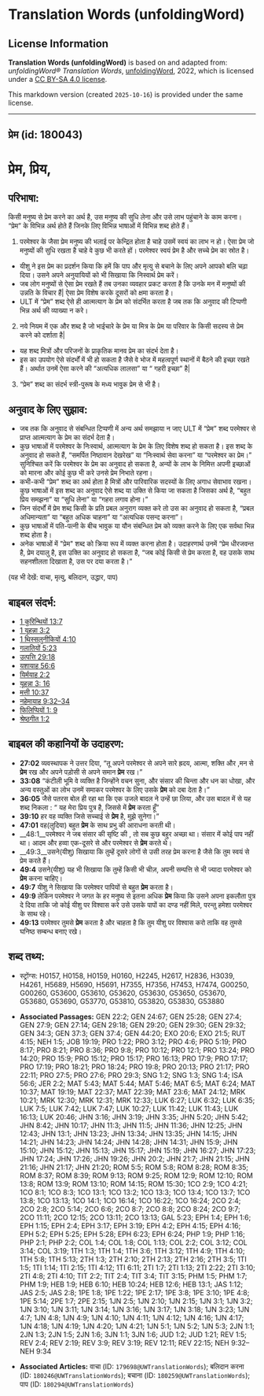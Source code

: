 # Translation Words (unfoldingWord)

## License Information

**Translation Words (unfoldingWord)** is based on and adapted from: _unfoldingWord® Translation Words_, [unfoldingWord](https://unfoldingword.org/utw), 2022, which is licensed under a [CC BY-SA 4.0 license](https://creativecommons.org/licenses/by-sa/4.0/legalcode.en).

This markdown version (created `2025-10-16`) is provided under the same license.



--------------------------------

## प्रेम (id: 180043)

प्रेम, प्रिय,
=============

परिभाषा:
--------

किसी मनुष्य से प्रेम करने का अर्थ है, उस मनुष्य की सुधि लेना और उसे लाभ पहुंचाने के काम करना। “प्रेम” के विभिन्न अर्थ होते हैं जिनके लिए विभिन्न भाषाओं में विभिन्न शब्द होते हैं।

1. परमेश्वर के जैसा प्रेम मनुष्य की भलाई पर केन्द्रित होता है चाहे उसमें स्वयं का लाभ न हो। ऐसा प्रेम जो मनुष्यों की सुधि रखता है चाहे वे कुछ भी करते हों। परमेश्वर स्वयं प्रेम है और सच्चे प्रेम का स्रोत है।

* यीशु ने इस प्रेम का प्रदर्शन किया कि हमें कि पाप और मृत्यु से बचाने के लिए अपने आपको बलि चढ़ा दिया। उसने अपने अनुयायियों को भी सिखाया कि निस्वार्थ प्रेम करें।
* जब लोग मनुष्यों से ऐसा प्रेम रखते हैं तब उनका व्यवहार प्रकट करता है कि उनके मन में मनुष्यों की उन्नति के विचार हैं\| ऐसा प्रेम विशेष करके दूसरों को क्षमा करता है।
* ULT में “प्रेम” शब्द ऐसे ही आत्मत्याग के प्रेम को संदर्भित करता है जब तक कि अनुवाद की टिप्पणी भिन्न अर्थ की व्याख्या न करे।

2. नये नियम में एक और शब्द है जो भाईचारे के प्रेम या मित्र के प्रेम या परिवार के किसी सदस्य से प्रेम करने को दर्शाता है\|

* यह शब्द मित्रों और परिजनों के प्राकृतिक मानव प्रेम का संदर्भ देता है।
* इस का उपयोग ऐसे संदर्भों में भी हो सकता है जैसे वे भोज में महत्वपूर्ण स्थानों में बैठने की इच्छा रखते हैं। अर्थात उनमें ऐसा करने की “अत्यधिक लालसा” या “ गहरी इच्छा” है\|

3. “प्रेम” शब्द का संदर्भ स्त्री\-पुरूष के मध्य भावुक प्रेम से भी है।

अनुवाद के लिए सुझाव:
--------------------

* जब तक कि अनुवाद से संबन्धित टिप्पणी में अन्य अर्थ समझाया न जाए ULT में “प्रेम” शब्द परमेश्वर से प्राप्त आत्मत्याग के प्रेम का संदर्भ देता है।
* कुछ भाषाओं में परमेश्वर के निःस्वार्थ, आत्मत्याग के प्रेम के लिए विशेष शब्द हो सकता है। इस शब्द के अनुवाद हो सकते हैं, “समर्पित निष्ठावान देखरेख” या “निःस्वार्थ सेवा करना” या “परमेश्वर का प्रेम।” सुनिश्चित करें कि परमेश्वर के प्रेम का अनुवाद हो सकता है, अन्यों के लाभ के निमित्त अपनी इच्छाओं को मारना और कोई कुछ भी करे उनसे प्रेम निभाते रहना।
* कभी\-कभी “प्रेम” शब्द का अर्थ होता है मित्रों और पारिवारिक सदस्यों के लिए अगाध सेवाभाव रखना। कुछ भाषाओं में इस शब्द का अनुवाद ऐसे शब्द या उक्ति से किया जा सकता है जिसका अर्थ है, “बहुत प्रिय समझना” या “सुधि लेना” या “गहरा लगाव होना।”
* जिन संदर्भों में प्रेम शब्द किसी के प्रति प्रबल अनुराग व्यक्त करे तो उस का अनुवाद हो सकता है, “प्रबल अधिमान्यता” या “बहुत अधिक चाहना” या “अत्यधिक पसन्द करना”।
* कुछ भाषाओं में पति\-पत्नी के बीच भावुक या यौन संबन्धित प्रेम को व्यक्त करने के लिए एक सर्वथा भिन्न शब्द होता है।
* अनेक भाषाओं में "प्रेम" शब्द को क्रिया रूप में व्यक्त करना होता है। उदाहरणार्थ उनमें “प्रेम धीरजवन्त है, प्रेम दयालु है, इस उक्ति का अनुवाद हो सकता है, “जब कोई किसी से प्रेम करता है, वह उसके साथ सहनशीलता दिखाता है, उस पर दया करता है।”

(यह भी देखें: वाचा, मृत्यु, बलिदान, उद्धार, पाप)

बाइबल संदर्भ:
-------------

* [1 कुरिन्थियों 13:7](https://ref.ly/1Cor0:0)
* [1 यूहन्ना 3:2](https://ref.ly/1John0:0)
* [1 थिस्सलुनीकियों 4:10](https://ref.ly/1Thess0:0)
* [गलातियों 5:23](https://ref.ly/Gal5:23)
* [उत्पत्ति 29:18](https://ref.ly/Gen29:18)
* [यशायाह 56:6](https://ref.ly/Isa56:6)
* [यिर्मयाह 2:2](https://ref.ly/Jer2:2)
* [यूहन्ना 3: 16](https://ref.ly/John3:0)
* [मत्ती 10:37](https://ref.ly/Matt10:37)
* [नहेमायाह 9:32–34](https://ref.ly/Neh9:32-Neh9:34)
* [फिलिप्पियों 1: 9](https://ref.ly/Phil1:0)
* [श्रेष्ठगीत 1:2](https://ref.ly/Song1:2)

बाइबल की कहानियों के उदाहरण:
----------------------------

* **27:02** व्यवस्थापक ने उत्तर दिया, “तू अपने परमेश्वर से अपने सारे ह्रदय, आत्मा, शक्ति और ,मन से **प्रेम** रख और अपने पड़ोसी से अपने समान **प्रेम** रख।”
* **33:08** “कंटीली भूमि वे व्यक्ति है जिन्होंने वचन सुना, और संसार की चिन्ता और धन का धोखा, और अन्य वस्तुओं का लोभ उनमें समाकर परमेश्वर के लिए उसके **प्रेम** को दबा देता है।”
* **36:05** जैसे पतरस बोल ही रहा था कि एक उजले बादल ने उन्हें छा लिया, और उस बादल में से यह शब्द निकला : “ यह मेरा प्रिय पुत्र है, जिससे में **प्रेम** करता हूँ”
* **39:10** हर वह व्यक्ति जिसे सच्चाई से **प्रेम** है, मुझे सुनेगा।”
* **47:01** वह(लुदिया) बहुत **प्रेम** के साथ प्रभु की आराधना करती थी।
* \_\_48:1\_\_परमेश्वर ने जब संसार की सृष्टि की , तो सब कुछ बहुर अच्छा था। संसार में कोई पाप नहीं था। आदम और हव्वा एक\-दूसरे से और परमेश्वर से **प्रेम** करते थे।
* \_\_49:3\_\_उसने(यीशु) सिखाया कि तुम्हें दूसरे लोगों से उसी तरह प्रेम करना है जैसे कि तुम स्वयं से प्रेम करते हैं।
* **49:4** उसने(यीशु) यह भी सिखाया कि तुम्हें किसी भी चीज़, अपनी सम्पत्ति से भी ज्यादा परमेश्वर को **प्रेम** करना चाहिए।
* **49:7** यीशु ने सिखाया कि परमेश्वर पापियों से बहुत **प्रेम** करता है।
* **49:9** लेकिन परमेश्वर ने जगत के हर मनुष्य से इतना अधिक **प्रेम** किया कि उसने अपना इकलौता पुत्र दे दिया ताकि जो कोई यीशु पर विश्वास करे उसे उसके पापों का दण्ड नहीं मिले, परन्तु हमेशा परमेश्वर के साथ रहे।
* **49:13** परमेश्वर तुमसे **प्रेम** करता है और चाहता है कि तुम यीशु पर विश्वास करो ताकि वह तुमसे घनिष्ठ सम्बन्ध बनाए रखे।

शब्द तथ्य:
----------

* स्ट्रोंग्स: H0157, H0158, H0159, H0160, H2245, H2617, H2836, H3039, H4261, H5689, H5690, H5691, H7355, H7356, H7453, H7474, G00250, G00260, G53600, G53610, G53620, G53630, G53650, G53670, G53680, G53690, G53770, G53810, G53820, G53830, G53880

* **Associated Passages:** GEN 22:2; GEN 24:67; GEN 25:28; GEN 27:4; GEN 27:9; GEN 27:14; GEN 29:18; GEN 29:20; GEN 29:30; GEN 29:32; GEN 34:3; GEN 37:3; GEN 37:4; GEN 44:20; EXO 20:6; EXO 21:5; RUT 4:15; NEH 1:5; JOB 19:19; PRO 1:22; PRO 3:12; PRO 4:6; PRO 5:19; PRO 8:17; PRO 8:21; PRO 8:36; PRO 9:8; PRO 10:12; PRO 12:1; PRO 13:24; PRO 14:20; PRO 15:9; PRO 15:12; PRO 15:17; PRO 16:13; PRO 17:9; PRO 17:17; PRO 17:19; PRO 18:21; PRO 18:24; PRO 19:8; PRO 20:13; PRO 21:17; PRO 22:11; PRO 27:5; PRO 27:6; PRO 29:3; SNG 1:2; SNG 1:3; SNG 1:4; ISA 56:6; JER 2:2; MAT 5:43; MAT 5:44; MAT 5:46; MAT 6:5; MAT 6:24; MAT 10:37; MAT 19:19; MAT 22:37; MAT 22:39; MAT 23:6; MAT 24:12; MRK 10:21; MRK 12:30; MRK 12:31; MRK 12:33; LUK 6:27; LUK 6:32; LUK 6:35; LUK 7:5; LUK 7:42; LUK 7:47; LUK 10:27; LUK 11:42; LUK 11:43; LUK 16:13; LUK 20:46; JHN 3:16; JHN 3:19; JHN 3:35; JHN 5:20; JHN 5:42; JHN 8:42; JHN 10:17; JHN 11:3; JHN 11:5; JHN 11:36; JHN 12:25; JHN 12:43; JHN 13:1; JHN 13:23; JHN 13:34; JHN 13:35; JHN 14:15; JHN 14:21; JHN 14:23; JHN 14:24; JHN 14:28; JHN 14:31; JHN 15:9; JHN 15:10; JHN 15:12; JHN 15:13; JHN 15:17; JHN 15:19; JHN 16:27; JHN 17:23; JHN 17:24; JHN 17:26; JHN 19:26; JHN 20:2; JHN 21:7; JHN 21:15; JHN 21:16; JHN 21:17; JHN 21:20; ROM 5:5; ROM 5:8; ROM 8:28; ROM 8:35; ROM 8:37; ROM 8:39; ROM 9:13; ROM 9:25; ROM 12:9; ROM 12:10; ROM 13:8; ROM 13:9; ROM 13:10; ROM 14:15; ROM 15:30; 1CO 2:9; 1CO 4:21; 1CO 8:1; 1CO 8:3; 1CO 13:1; 1CO 13:2; 1CO 13:3; 1CO 13:4; 1CO 13:7; 1CO 13:8; 1CO 13:13; 1CO 14:1; 1CO 16:14; 1CO 16:22; 1CO 16:24; 2CO 2:4; 2CO 2:8; 2CO 5:14; 2CO 6:6; 2CO 8:7; 2CO 8:8; 2CO 8:24; 2CO 9:7; 2CO 11:11; 2CO 12:15; 2CO 13:11; 2CO 13:13; GAL 5:23; EPH 1:4; EPH 1:6; EPH 1:15; EPH 2:4; EPH 3:17; EPH 3:19; EPH 4:2; EPH 4:15; EPH 4:16; EPH 5:2; EPH 5:25; EPH 5:28; EPH 6:23; EPH 6:24; PHP 1:9; PHP 1:16; PHP 2:1; PHP 2:2; COL 1:4; COL 1:8; COL 1:13; COL 2:2; COL 3:12; COL 3:14; COL 3:19; 1TH 1:3; 1TH 1:4; 1TH 3:6; 1TH 3:12; 1TH 4:9; 1TH 4:10; 1TH 5:8; 1TH 5:13; 2TH 1:3; 2TH 2:10; 2TH 2:13; 2TH 2:16; 2TH 3:5; 1TI 1:5; 1TI 1:14; 1TI 2:15; 1TI 4:12; 1TI 6:11; 2TI 1:7; 2TI 1:13; 2TI 2:22; 2TI 3:10; 2TI 4:8; 2TI 4:10; TIT 2:2; TIT 2:4; TIT 3:4; TIT 3:15; PHM 1:5; PHM 1:7; PHM 1:9; HEB 1:9; HEB 6:10; HEB 10:24; HEB 12:6; HEB 13:1; JAS 1:12; JAS 2:5; JAS 2:8; 1PE 1:8; 1PE 1:22; 1PE 2:17; 1PE 3:8; 1PE 3:10; 1PE 4:8; 1PE 5:14; 2PE 1:7; 2PE 2:15; 1JN 2:5; 1JN 2:10; 1JN 2:15; 1JN 3:1; 1JN 3:2; 1JN 3:10; 1JN 3:11; 1JN 3:14; 1JN 3:16; 1JN 3:17; 1JN 3:18; 1JN 3:23; 1JN 4:7; 1JN 4:8; 1JN 4:9; 1JN 4:10; 1JN 4:11; 1JN 4:12; 1JN 4:16; 1JN 4:17; 1JN 4:18; 1JN 4:19; 1JN 4:20; 1JN 4:21; 1JN 5:1; 1JN 5:2; 1JN 5:3; 2JN 1:1; 2JN 1:3; 2JN 1:5; 2JN 1:6; 3JN 1:1; 3JN 1:6; JUD 1:2; JUD 1:21; REV 1:5; REV 2:4; REV 2:19; REV 3:9; REV 3:19; REV 12:11; REV 22:15; NEH 9:32–NEH 9:34
* **Associated Articles:** वाचा (ID: `179698@UWTranslationWords`); बलिदान करना (ID: `180246@UWTranslationWords`); बचाना (ID: `180259@UWTranslationWords`); पाप (ID: `180294@UWTranslationWords`)

